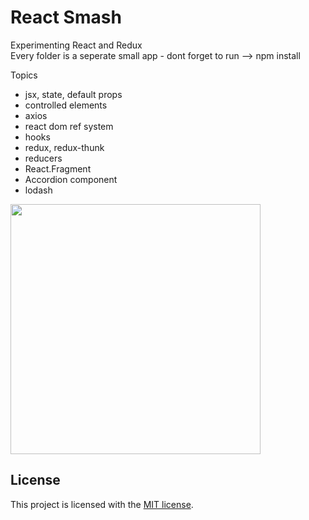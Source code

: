 # React Smash

Experimenting React and Redux
<br>
Every folder is a seperate small app - dont forget to run --> npm install

Topics
- jsx, state, default props
- controlled elements
- axios
- react dom ref system
- hooks
- redux, redux-thunk
- reducers
- React.Fragment
- Accordion component
- lodash

<img src="https://res.cloudinary.com/snapko/image/upload/c_scale,q_auto:eco,w_400/v1612384323/Github/react.jpg" width="400" />

## License

This project is licensed with the [MIT license](LICENSE).
